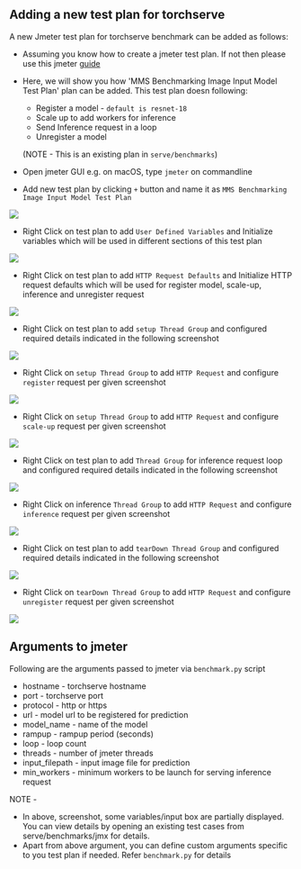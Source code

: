 ## Adding a new test plan for torchserve

A new Jmeter test plan for torchserve benchmark can be added as follows:

* Assuming you know how to create a jmeter test plan. If not then please use this jmeter [guide](https://jmeter.apache.org/usermanual/build-test-plan.html)
* Here, we will show you how 'MMS Benchmarking Image Input Model Test Plan' plan can be added.
This test plan doesn following: 
  
    * Register a model - `default is resnet-18`
    * Scale up to add workers for inference
    * Send Inference request in a loop
    * Unregister a model
    
    (NOTE - This is an existing plan in `serve/benchmarks`)
* Open jmeter GUI
e.g. on macOS, type `jmeter` on commandline
* Add new test plan by clicking `+` button and name it as `MMS Benchmarking Image Input Model Test Plan`

![](img/testplan.png)
* Right Click on test plan to add `User Defined Variables` and Initialize variables which will be used in different sections of this test plan

![](img/udv.png)
* Right Click on test plan to add `HTTP Request Defaults` and Initialize HTTP request defaults which will be used for register model, scale-up, inference and unregister request

![](img/requestdefults.png)
* Right Click on test plan to add `setup Thread Group` and configured required details indicated in the following screenshot

![](img/setup-tg.png)
* Right Click on `setup Thread Group` to add `HTTP Request` and configure `register` request per given screenshot

![](img/register.png)
* Right Click on `setup Thread Group` to add `HTTP Request` and configure `scale-up` request per given screenshot

![](img/scaleup.png)
* Right Click on test plan to add `Thread Group` for inference request loop and configured required details indicated in the following screenshot

![](img/inf-tg.png)
* Right Click on inference `Thread Group` to add `HTTP Request` and configure `inference` request per given screenshot

![](img/inference.png)
* Right Click on test plan to add `tearDown Thread Group` and configured required details indicated in the following screenshot

![](img/teardn-tg.png)
* Right Click on `tearDown Thread Group` to add `HTTP Request` and configure `unregister` request per given screenshot

![](img/unregister.png)

## Arguments to jmeter
Following are the arguments passed to jmeter via `benchmark.py` script
* hostname - torchserve hostname
* port - torchserve port
* protocol - http or https
* url - model url to be registered for prediction
* model_name - name of the model
* rampup - rampup period (seconds)
* loop - loop count
* threads - number of jmeter threads
* input_filepath - input image file for prediction
* min_workers - minimum workers to be launch for serving inference request

NOTE - 

* In above, screenshot, some variables/input box are partially displayed. You can view details by opening an existing test cases from serve/benchmarks/jmx for details.
* Apart from above argument, you can define custom arguments specific to you test plan if needed. Refer `benchmark.py` for details